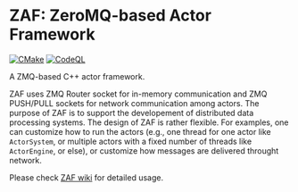 # ZAF: ZeroMQ-based Actor Framework

[![CMake](https://github.com/zzxx-husky/ZAF/actions/workflows/cmake.yml/badge.svg?branch=master)](https://github.com/zzxx-husky/ZAF/actions/workflows/cmake.yml)
[![CodeQL](https://github.com/zzxx-husky/ZAF/actions/workflows/codeql-analysis.yml/badge.svg?branch=master)](https://github.com/zzxx-husky/ZAF/actions/workflows/codeql-analysis.yml)

A ZMQ-based C++ actor framework.

ZAF uses ZMQ Router socket for in-memory communication and ZMQ PUSH/PULL sockets for network communication among actors.
The purpose of ZAF is to support the developement of distributed data processing systems.
The design of ZAF is rather flexible. For examples, one can customize how to run the actors (e.g., one thread for one actor like `ActorSystem`, or multiple actors with a fixed number of threads like `ActorEngine`, or else),
or customize how messages are delivered throught network.

Please check [ZAF wiki](https://github.com/zzxx-husky/ZAF/wiki) for detailed usage.

